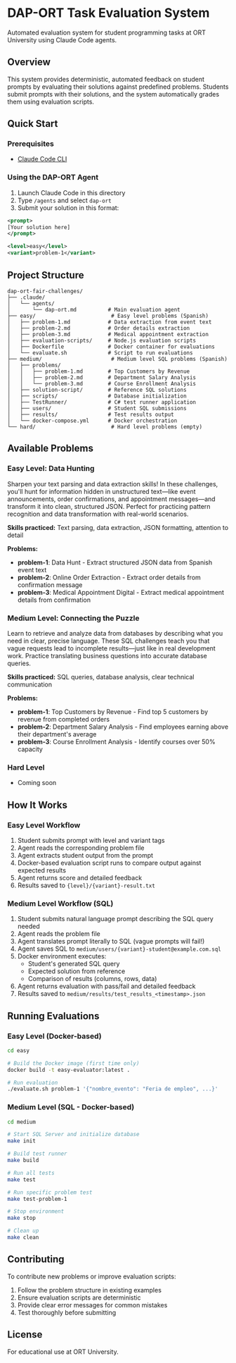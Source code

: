 # DAP-ORT Task Evaluation System

Automated evaluation system for student programming tasks at ORT University using Claude Code agents.

## Overview

This system provides deterministic, automated feedback on student prompts by evaluating their solutions against predefined problems. Students submit prompts with their solutions, and the system automatically grades them using evaluation scripts.

## Quick Start

### Prerequisites
- [Claude Code CLI](https://docs.claude.com/en/docs/claude-code)

### Using the DAP-ORT Agent

1. Launch Claude Code in this directory
2. Type `/agents` and select `dap-ort`
3. Submit your solution in this format:

```xml
<prompt>
[Your solution here]
</prompt>

<level>easy</level>
<variant>problem-1</variant>
```

## Project Structure

```
dap-ort-fair-challenges/
├── .claude/
│   └── agents/
│       └── dap-ort.md          # Main evaluation agent
├── easy/                        # Easy level problems (Spanish)
│   ├── problem-1.md            # Data extraction from event text
│   ├── problem-2.md            # Order details extraction
│   ├── problem-3.md            # Medical appointment extraction
│   ├── evaluation-scripts/     # Node.js evaluation scripts
│   ├── Dockerfile              # Docker container for evaluations
│   └── evaluate.sh             # Script to run evaluations
├── medium/                      # Medium level SQL problems (Spanish)
│   ├── problems/
│   │   ├── problem-1.md        # Top Customers by Revenue
│   │   ├── problem-2.md        # Department Salary Analysis
│   │   └── problem-3.md        # Course Enrollment Analysis
│   ├── solution-script/        # Reference SQL solutions
│   ├── scripts/                # Database initialization
│   ├── TestRunner/             # C# test runner application
│   ├── users/                  # Student SQL submissions
│   ├── results/                # Test results output
│   └── docker-compose.yml      # Docker orchestration
└── hard/                        # Hard level problems (empty)
```

## Available Problems

### Easy Level: Data Hunting
Sharpen your text parsing and data extraction skills! In these challenges, you'll hunt for information hidden in unstructured text—like event announcements, order confirmations, and appointment messages—and transform it into clean, structured JSON. Perfect for practicing pattern recognition and data transformation with real-world scenarios.

**Skills practiced:** Text parsing, data extraction, JSON formatting, attention to detail

**Problems:**
- **problem-1**: Data Hunt - Extract structured JSON data from Spanish event text
- **problem-2**: Online Order Extraction - Extract order details from confirmation message
- **problem-3**: Medical Appointment Digital - Extract medical appointment details from confirmation

### Medium Level: Connecting the Puzzle
Learn to retrieve and analyze data from databases by describing what you need in clear, precise language. These SQL challenges teach you that vague requests lead to incomplete results—just like in real development work. Practice translating business questions into accurate database queries.

**Skills practiced:** SQL queries, database analysis, clear technical communication

**Problems:**
- **problem-1**: Top Customers by Revenue - Find top 5 customers by revenue from completed orders
- **problem-2**: Department Salary Analysis - Find employees earning above their department's average
- **problem-3**: Course Enrollment Analysis - Identify courses over 50% capacity

### Hard Level
- Coming soon

## How It Works

### Easy Level Workflow
1. Student submits prompt with level and variant tags
2. Agent reads the corresponding problem file
3. Agent extracts student output from the prompt
4. Docker-based evaluation script runs to compare output against expected results
5. Agent returns score and detailed feedback
6. Results saved to `{level}/{variant}-result.txt`

### Medium Level Workflow (SQL)
1. Student submits natural language prompt describing the SQL query needed
2. Agent reads the problem file
3. Agent translates prompt literally to SQL (vague prompts will fail!)
4. Agent saves SQL to `medium/users/{variant}-student@example.com.sql`
5. Docker environment executes:
   - Student's generated SQL query
   - Expected solution from reference
   - Comparison of results (columns, rows, data)
6. Agent returns evaluation with pass/fail and detailed feedback
7. Results saved to `medium/results/test_results_<timestamp>.json`

## Running Evaluations

### Easy Level (Docker-based)
```bash
cd easy

# Build the Docker image (first time only)
docker build -t easy-evaluator:latest .

# Run evaluation
./evaluate.sh problem-1 '{"nombre_evento": "Feria de empleo", ...}'
```

### Medium Level (SQL - Docker-based)
```bash
cd medium

# Start SQL Server and initialize database
make init

# Build test runner
make build

# Run all tests
make test

# Run specific problem test
make test-problem-1

# Stop environment
make stop

# Clean up
make clean
```

## Contributing

To contribute new problems or improve evaluation scripts:
1. Follow the problem structure in existing examples
2. Ensure evaluation scripts are deterministic
3. Provide clear error messages for common mistakes
4. Test thoroughly before submitting

## License

For educational use at ORT University.
